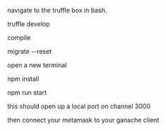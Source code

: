 
navigate to the truffle box in bash.


truffle develop

compile 

migrate --reset 


open a new terminal 

npm install

npm run start 

this should open up a local port on channel 3000

then connect your metamask to your ganache client 

